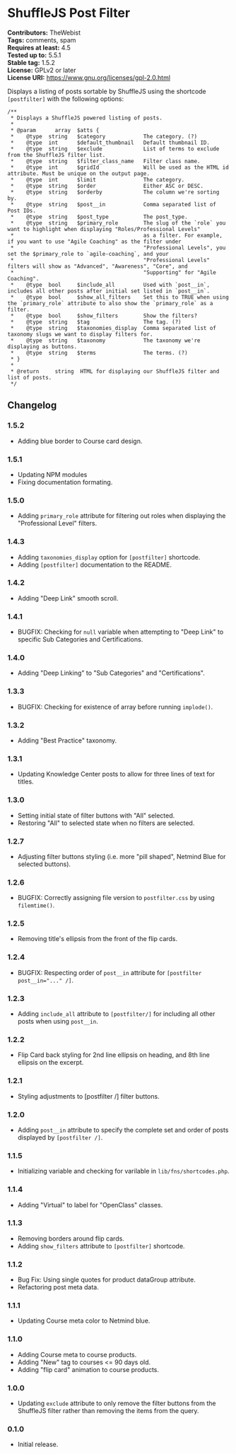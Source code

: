 # ShuffleJS Post Filter #
**Contributors:** TheWebist  
**Tags:** comments, spam  
**Requires at least:** 4.5  
**Tested up to:** 5.5.1  
**Stable tag:** 1.5.2  
**License:** GPLv2 or later  
**License URI:** https://www.gnu.org/licenses/gpl-2.0.html  

Displays a listing of posts sortable by ShuffleJS using the shortcode `[postfilter]` with the following options:

```
/**
 * Displays a ShuffleJS powered listing of posts.
 *
 * @param      array  $atts {
 *    @type  string   $category            The category. (?)
 *    @type  int      $default_thumbnail   Default thumbnail ID.
 *    @type  string   $exclude             List of terms to exclude from the ShuffleJS filter list.
 *    @type  string   $filter_class_name   Filter class name.
 *    @type  int      $gridId              Will be used as the HTML id attribute. Must be unique on the output page.
 *    @type  int      $limit               The category.
 *    @type  string   $order               Either ASC or DESC.
 *    @type  string   $orderby             The column we're sorting by.
 *    @type  string   $post__in            Comma separated list of Post IDs.
 *    @type  string   $post_type           The post_type.
 *    @type  string   $primary_role        The slug of the `role` you want to highlight when displaying "Roles/Professional Levels"
 *                                         as a filter. For example, if you want to use "Agile Coaching" as the filter under
 *                                         "Professional Levels", you set the $primary_role to `agile-coaching`, and your
 *                                         "Professional Levels" filters will show as "Advanced", "Awareness", "Core", and
 *                                         "Supporting" for "Agile Coaching".
 *    @type  bool     $include_all         Used with `post__in`, includes all other posts after initial set listed in `post__in`.
 *    @type  bool     $show_all_filters    Set this to TRUE when using the `primary_role` attribute to also show the `primary_role` as a filter.
 *    @type  bool     $show_filters        Show the filters?
 *    @type  string   $tag                 The tag. (?)
 *    @type  string   $taxonomies_display  Comma separated list of taxonomy slugs we want to display filters for.
 *    @type  string   $taxonomy            The taxonomy we're displaying as buttons.
 *    @type  string   $terms               The terms. (?)
 * }
 *
 * @return     string  HTML for displaying our ShuffleJS filter and list of posts.
 */
```

## Changelog ##

### 1.5.2 ###
* Adding blue border to Course card design.

### 1.5.1 ###
* Updating NPM modules
* Fixing documentation formating.

### 1.5.0 ###
* Adding `primary_role` attribute for filtering out roles when displaying the "Professional Level" filters.

### 1.4.3 ###
* Adding `taxonomies_display` option for `[postfilter]` shortcode.
* Adding `[postfilter]` documentation to the README.

### 1.4.2 ###
* Adding "Deep Link" smooth scroll.

### 1.4.1 ###
* BUGFIX: Checking for `null` variable when attempting to "Deep Link" to specific Sub Categories and Certifications.

### 1.4.0 ###
* Adding "Deep Linking" to "Sub Categories" and "Certifications".

### 1.3.3 ###
* BUGFIX: Checking for existence of array before running `implode()`.

### 1.3.2 ###
* Adding "Best Practice" taxonomy.

### 1.3.1 ###
* Updating Knowledge Center posts to allow for three lines of text for titles.

### 1.3.0 ###
* Setting initial state of filter buttons with "All" selected.
* Restoring "All" to selected state when no filters are selected.

### 1.2.7 ###
* Adjusting filter buttons styling (i.e. more "pill shaped", Netmind Blue for selected buttons).

### 1.2.6 ###
* BUGFIX: Correctly assigning file version to `postfilter.css` by using `filemtime()`.

### 1.2.5 ###
* Removing title's ellipsis from the front of the flip cards.

### 1.2.4 ###
* BUGFIX: Respecting order of `post__in` attribute for `[postfilter post__in="..." /]`.

### 1.2.3 ###
* Adding `include_all` attribute to `[postfilter/]` for including all other posts when using `post__in`.

### 1.2.2 ###
* Flip Card back styling for 2nd line ellipsis on heading, and 8th line ellipsis on the excerpt.

### 1.2.1 ###
* Styling adjustments to [postfilter /] filter buttons.

### 1.2.0 ###
* Adding `post__in` attribute to specify the complete set and order of posts displayed by `[postfilter /]`.

### 1.1.5 ###
* Initializing variable and checking for varilable in `lib/fns/shortcodes.php`.

### 1.1.4 ###
* Adding "Virtual" to label for "OpenClass" classes.

### 1.1.3 ###
* Removing borders around flip cards.
* Adding `show_filters` attribute to `[postfilter]` shortcode.

### 1.1.2 ###
* Bug Fix: Using single quotes for product dataGroup attribute.
* Refactoring post meta data.

### 1.1.1 ###
* Updating Course meta color to Netmind blue.

### 1.1.0 ###
* Adding Course meta to course products.
* Adding "New" tag to courses <= 90 days old.
* Adding "flip card" animation to course products.

### 1.0.0 ###
* Updating `exclude` attribute to only remove the filter buttons from the ShuffleJS filter rather than removing the items from the query.

### 0.1.0 ###
* Initial release.
